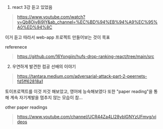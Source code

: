 1. react 3강 듣고 있었음

> https://www.youtube.com/watch?v=Qb8Oiy8i9IY&ab_channel=%EC%BD%94%EB%94%A9%EC%95%A0%ED%94%8C

이거 듣고 따라서 web-app 프로젝트 만들어보는 것이 목표

referenece

> https://github.com/16Yongjin/hufs-drop-ranking-react/tree/main/src


2. 우연하게 발견한 컴공 선배의 이야기

> https://tantara.medium.com/adversarial-attack-part-2-peernets-fd5ff62818a1

토이프로젝트를 이것 저것 해보았고, 영어에 능숙해보였다
또한 "paper reading"을 통해 계속 자기계발을 멈추지 않는 모습이 참...

other paper readings

> https://www.youtube.com/channel/UCR44Za4LI28yblGNYzUFmvg/videos